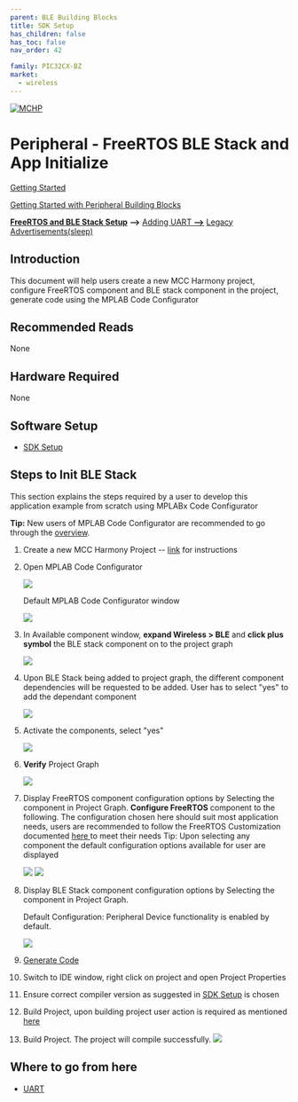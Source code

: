 ```yaml
---
parent: BLE Building Blocks
title: SDK Setup
has_children: false
has_toc: false
nav_order: 42

family: PIC32CX-BZ
market:
  - wireless
---
```

[![MCHP](https://www.microchip.com/ResourcePackages/Microchip/assets/dist/images/logo.png)](https://www.microchip.com)
#  **Peripheral - FreeRTOS BLE Stack and App Initialize**

[Getting Started](../readme.md)

[Getting Started with Peripheral Building Blocks](readme.md)

[**FreeRTOS and BLE Stack Setup**](freertos_ble_stack_init_peripheral.md) **-->** [Adding UART **-->**](../chip_peripherals/uart/readme.md) [Legacy Advertisements(sleep)](../peripheral/legacy_adv_sleep/readme.md)

## Introduction
This document will help users create a new MCC Harmony project, configure FreeRTOS component and BLE stack component in the project, generate code using the MPLAB Code Configurator

## Recommended Reads

None

## Hardware Required

None

## Software Setup
-	[SDK Setup](../../../docs/pic32cx_bz2_wbz45x_sdk_setup.md)

## Steps to Init BLE Stack

This section explains the steps required by a user to develop this application example from scratch using MPLABx Code Configurator

**Tip:** New users of MPLAB Code Configurator are recommended to go through the [overview](https://onlinedocs.microchip.com/pr/GUID-1F7007B8-9A46-4D03-AEED-650357BA760D-en-US-6/index.html?GUID-B5D058F5-1D0B-4720-8649-ACE5C0EEE2C0).

1. Create a new MCC Harmony Project -- [link](../../../docs/creating_new_mplabx_harmony_project.md) for instructions

2. Open MPLAB Code Configurator

	![](media/freertos_ble_stack_init_1.png)

	Default MPLAB Code Configurator window

	![](media/freertos_ble_stack_init_2.png)

3. In Available component window, **expand Wireless > BLE** and **click plus symbol** the BLE stack component on to the project graph

	![](media/freertos_ble_stack_init_3.png)

4. Upon BLE Stack being added to project graph, the different component dependencies will be requested to be added. User has to select "yes" to add the dependant component

	![](media/freertos_ble_stack_init_4.png)

5. Activate the components, select "yes"

	![](media/freertos_ble_stack_init_14.PNG)

6. **Verify** Project Graph

	![](media/freertos_ble_stack_init_10.png)

7. Display FreeRTOS component configuration options by Selecting the component in Project Graph.
	**Configure FreeRTOS** component to the following. The configuration chosen here should suit most application needs, users are recommended to follow the FreeRTOS Customization documented <a href="https://www.freertos.org/a00110.html"> here </a> to meet their needs
	Tip: Upon selecting any component the default configuration options available for user are displayed

    ![](media/freertos_ble_stack_init_11.png)
	![](media/freertos_ble_stack_init_12.png)

8. Display BLE Stack component configuration options by Selecting the component in Project Graph.

	Default Configuration: Peripheral Device functionality is enabled by default.

	![](media/freertos_ble_stack_init_peripheral_1.png)

9. [Generate Code](../../../docs/generate_code.md)

10. Switch to IDE window, right click on project and open Project Properties

11. Ensure correct compiler version as suggested in [SDK Setup](../../../docs/pic32cx_bz2_wbz45x_sdk_setup.md) is chosen

12. Build Project, upon building project user action is required as mentioned [here](../../../docs/user_action.md)

13. Build Project. The project will compile successfully.
	![](media/freertos_ble_stack_init_13.png)


## Where to go from here

-   [UART](../chip_peripherals/uart/readme.md)

